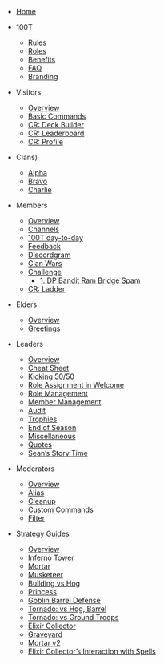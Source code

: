 - [Home](README.md)

- 100T
    - [Rules](racf/rules.md)
    - [Roles](racf/roles.md)
    - [Benefits](racf/benefits.md)
    - [FAQ](racf/faq.md)
    - [Branding](racf/branding.md)

- Visitors
    - [Overview](visitors.md)
    - [Basic Commands](visitor/red-commands.md)
    - [CR: Deck Builder](visitor/deck-builder.md)
    - [CR: Leaderboard](visitor/crdata.md)
    - [CR: Profile](visitor/crprofile.md)

- Clans)
    - [Alpha](rules/alpha)
    - [Bravo](rules/bravo)
    - [Charlie](rules/charlie)

- Members
    - [Overview](members.md)
    - [Channels](member/channels.md)
    - [100T day-to-day](member/racf.md)
    - [Feedback](member/feedback.md)
    - [Discordgram](member/discordgram.md)
    - [Clan Wars](member/clan_wars.md)
    - [Challenge](challenge/index)
        - [1. DP Bandit Ram Bridge Spam](challenge/wk_1_bridge-spam-zappies)
    - [CR: Ladder](member/crladder)


- Elders
    - [Overview](elders.md)
    - [Greetings](elder/greetings.md)

- Leaders
    - [Overview](leaders.md)
    - [Cheat Sheet](leader/cheat-sheet)
    - [Kicking 50/50](leader/kick5050.md)
    - [Role Assignment in Welcome](leader/new-users.md)
    - [Role Management](leader/manage-roles.md)
    - [Member Management](leader/manage-members.md)
    - [Audit](leader/audit.md)
    - [Trophies](leader/trophies.md)
    - [End of Season](leader/season.md)
    - [Miscellaneous](leader/misc.md)
    - [Quotes](leader/quotes.md)
    - [Sean’s Story Time](leader/sean.md)


- Moderators
    - [Overview](mods.md)
    - [Alias](mod/alias.md)
    - [Cleanup](mod/cleanup.md)
    - [Custom Commands](mod/custom-com.md)
    - [Filter](mod/filter.md)

- Strategy Guides
    - [Overview](strategy.md)
    - [Inferno Tower](strategy/inferno-tower.md)
    - [Mortar](strategy/mortar.md)
    - [Musketeer](strategy/musketeer.md)
    - [Building vs Hog](strategy/building-vs-hog.md)
    - [Princess](strategy/princess.md)
    - [Goblin Barrel Defense](strategy/goblin-barrel-defense.md)
    - [Tornado: vs Hog, Barrel](strategy/tornado.md)
    - [Tornado: vs Ground Troops](strategy/tornado2.md)
    - [Elixir Collector](strategy/elixir-collector.md)
    - [Graveyard](strategy/graveyard.md)
    - [Mortar v2](strategy/mortar-predator.md)
    - [Elixir Collector’s Interaction with Spells](strategy/elixir-collector-upgrade.md)
